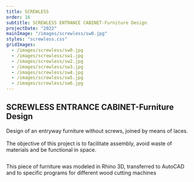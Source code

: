 ```yaml
---
title: SCREWLESS
order: 16
subtitle: SCREWLESS ENTRANCE CABINET-Furniture Design
projectDate: "2022"
mainImage: "/images/screwless/sw0.jpg"
styles: "screwless.css"
gridImages:
  - /images/screwless/sw0.jpg
  - /images/screwless/sw1.jpg
  - /images/screwless/sw2.jpg
  - /images/screwless/sw3.jpg
  - /images/screwless/sw4.jpg
  - /images/screwless/sw5.jpg
  - /images/screwless/sw6.jpg
---
```

<section class="section">
    <div class="details-container">
        <h1 class="title">SCREWLESS ENTRANCE CABINET-Furniture<br>Design</h1>
        <p class="description">Design of an entryway furniture without screws, joined by means of laces.<br><br>The objective of this project is to facilitate assembly, avoid waste of materials and be functional in space.</p>
    </div>
    <div class="grid container">
            <div class="image-container">
                <img class="img" src="/images/screwless/sw1.jpg" alt="">
            </div>
            <div class="image-container">
                <img class="img" src="/images/screwless/sw2.jpg" alt="">
            </div>
            <div class="image-container">
                <img class="img" src="/images/screwless/sw3.jpg" alt="">
            </div>
        <div class="grid one">
            <div class="img-container">
                <img src="/images/screwless/sw4.jpg" alt="" class="img modal-trigger">
            </div>
            <div class="img-container">
                <img src="/images/screwless/sw5.jpg" alt="" class="img modal-trigger">
            </div>
            <div class="img-container">
                <img src="/images/screwless/sw6.jpg" alt="" class="img modal-trigger">
            </div>
        </div>
        <p class="description">This piece of furniture was modeled in Rhino 3D, transferred to AutoCAD and to specific programs for different wood cutting machines</p>
    </div>
</section>